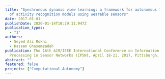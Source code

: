 ```yaml
---
title: "Synchronous dynamic view learning: a framework for autonomous training
  of activity recognition models using wearable sensors"
date: 2017-01-01
publishDate: 2020-01-14T10:29:11.947Z
publication_types:
  - "1"
authors:
  - Seyed Ali Rokni
  - Hassan Ghasemzadeh
publication: The 16th ACM/IEEE International Conference on Information
  Processing in Sensor Networks (IPSN), April 18-21, 2017, Pittsburgh, PA, USA
abstract: ""
featured: false
projects: ["Computational-Autonomy"]
---
```

